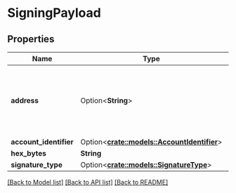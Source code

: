 # SigningPayload

## Properties

Name | Type | Description | Notes
------------ | ------------- | ------------- | -------------
**address** | Option<**String**> | [DEPRECATED by `account_identifier` in `v1.4.4`] The network-specific address of the account that should sign the payload.  | [optional]
**account_identifier** | Option<[**crate::models::AccountIdentifier**](AccountIdentifier.md)> |  | [optional]
**hex_bytes** | **String** |  | 
**signature_type** | Option<[**crate::models::SignatureType**](SignatureType.md)> |  | [optional]

[[Back to Model list]](../README.md#documentation-for-models) [[Back to API list]](../README.md#documentation-for-api-endpoints) [[Back to README]](../README.md)


